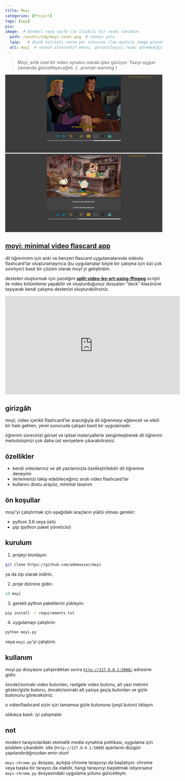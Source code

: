```yaml
---
title: Moyi
categories: [Project]
tags: [app]
pin: 
image:  # Gönderi veya sayfa ile ilişkili bir resmi tanımlar.
  path: /assets/img/moyi cover.png  # resmin yolu.
  lqip:   # düşük kaliteli resim yer tutucusu (low quality image placeholder).
  alt: moyi  # resmin alternatif metni, görüntüleyici resmi göremediğinde gösterilir.
---
```


> Moyi, artık özel bir video oynatıcı olarak işlev görüyor. Yazıyı uygun zamanda güncelleyeceğim.
{: .prompt-warning }

![moyi](/assets/attachment/moyi_test.png)
![moyi](/assets/attachment/moyi_test2.png)

## [moyi: minimal video flascard app](https://github.com/ademavsar/moyi)
dil öğrenimim için anki ve benzeri flascard uygulamalarında videolu flashcard'lar oluşturamayınca (bu uygulamalar böyle bir çalışma için sizi çok sınırlıyor) basit bir çözüm olarak moyi'yi geliştirdim. 

desteleri oluşturmak için yazdığım **[split-video-by-srt-using-ffmpeg](https://github.com/ademavsar/split-video-by-srt-using-ffmpeg)** scripti ile video bölümleme yapabilir ve oluşturduğunuz dosyaları "deck" klasörüne taşıyarak kendi çalışma destenizi oluşturabilirsiniz.

<iframe width="560" height="315" src="https://www.youtube.com/embed/ohlDFgKh-KU?si=i6MXtbsQ5p4WaZZ4" title="YouTube video player" frameborder="0" allow="accelerometer; autoplay; clipboard-write; encrypted-media; gyroscope; picture-in-picture; web-share" allowfullscreen></iframe>

## girizgâh
moyi, video içerikli flashcard'lar aracılığıyla dil öğrenmeyi eğlenceli ve etkili bir hale getiren, yerel sunucuda çalışan basit bir uygulamadır. 

öğrenim sürecinizi görsel ve işitsel materyallerle zenginleştirerek dil öğrenim metodolojinizi çok daha üst seviyelere çıkarabilirsiniz.

## özellikler
- kendi videolarınız ve alt yazılarınızla özelleştirilebilir dil öğrenme deneyimi
- i̇lerlemenizi takip edebileceğiniz sıralı video flashcard'lar
- kullanıcı dostu arayüz, minimal tasarım

## ön koşullar
moyi'yi çalıştırmak için aşağıdaki araçların yüklü olması gerekir:

- python 3.6 veya üstü
- pip (python paket yöneticisi)

## kurulum
1. projeyi klonlayın:

```bash
git clone https://github.com/ademavsar/moyi
```
ya da zip olarak indirin.

2. proje dizinine gidin:

```bash
cd moyi
```

3. gerekli python paketlerini yükleyin:

```bash
pip install -r requirements.txt
```

4. uygulamayı çalıştırın:

```bash
python moyi.py
```

veya ``moyi.py``'yi çalıştırın.
## kullanım
moyi.py dosyasını çalıştırdıktan sonra [``http://127.0.0.1:5000/``](http://127.0.0.1:5000/) adresine gidin.

önceki/sonraki video butonları, rastgele video butonu, alt yazı metnini göster/gizle butonu, önceki/sonraki alt yazıya geçiş butonları ve gizle butonunu göreceksiniz.

o videoflashcard sizin için tamamsa gizle butonuna (yeşil buton) tıklayın.

oldukça basit. iyi çalışmalar.

## not
modern tarayıcılardaki otomatik media oynatma politikası, uygulama için problem çıkarabilir. site (``http://127.0.0.1:5000``) ayarlarını düzgün yapılandırdığınızdan emin olun!

``moyi-chrome.py`` dosyası, açılışta chrome tarayıcıyı da başlatıyor. chrome veya başka bir tarayıcı da olabilir, hangi tarayıcıyı başlatmak istiyorsanız ``moyi-chrome.py`` dosyasındaki uygulama yolunu güncelleyin.